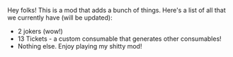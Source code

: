 Hey folks! This is a mod that adds a bunch of things. Here's a list of all that we currently have (will be updated):
- 2 jokers (wow!)
- 13 Tickets - a custom consumable that generates other consumables!
- Nothing else.
Enjoy playing my shitty mod!
